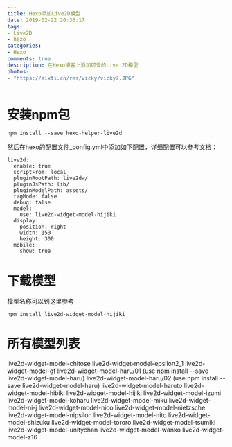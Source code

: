 ```yaml
---
title: Hexo添加Live2D模型
date: 2019-02-22 20:36:17
tags:
- Live2D
- hexo
categories:
- Hexo
comments: true
description: 在Hexo博客上添加可爱的Live 2D模型
photos:
- "https://aixti.cn/res/vicky/vicky7.JPG"
---
```

# 安装npm包
```
npm install --save hexo-helper-live2d
```
然后在hexo的配置文件_config.yml中添加如下配置，详细配置可以参考文档：
```
live2d:
  enable: true
  scriptFrom: local
  pluginRootPath: live2dw/
  pluginJsPath: lib/
  pluginModelPath: assets/
  tagMode: false
  debug: false
  model:
    use: live2d-widget-model-hijiki
  display:
    position: right
    width: 150
    height: 300
  mobile:
    show: true
```
# 下载模型
模型名称可以到这里参考

```
npm install live2d-widget-model-hijiki
```
# 所有模型列表
live2d-widget-model-chitose
live2d-widget-model-epsilon2_1
live2d-widget-model-gf
live2d-widget-model-haru/01 (use npm install --save live2d-widget-model-haru)
live2d-widget-model-haru/02 (use npm install --save live2d-widget-model-haru)
live2d-widget-model-haruto
live2d-widget-model-hibiki
live2d-widget-model-hijiki
live2d-widget-model-izumi
live2d-widget-model-koharu
live2d-widget-model-miku
live2d-widget-model-ni-j
live2d-widget-model-nico
live2d-widget-model-nietzsche
live2d-widget-model-nipsilon
live2d-widget-model-nito
live2d-widget-model-shizuku
live2d-widget-model-tororo
live2d-widget-model-tsumiki
live2d-widget-model-unitychan
live2d-widget-model-wanko
live2d-widget-model-z16
